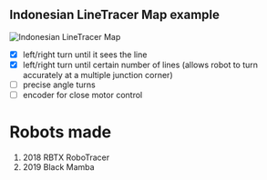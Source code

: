 ## Indonesian LineTracer Map example

![Indonesian LineTracer Map](http://iarc.weebly.com/uploads/1/0/7/2/10725098/4804682_orig.jpg)

- [x] left/right turn until it sees the line
- [x] left/right turn until certain number of lines (allows robot to turn accurately at a multiple junction corner)
- [ ] precise angle turns
- [ ] encoder for close motor control

# Robots made 
1. 2018 RBTX RoboTracer
2. 2019 Black Mamba

